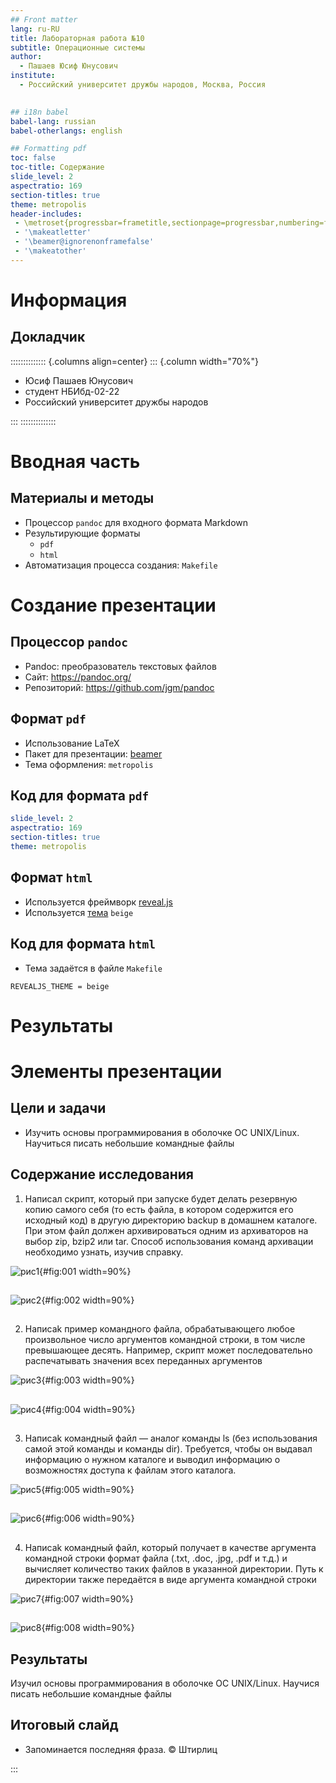 ```yaml
---
## Front matter
lang: ru-RU
title: Лабораторная работа №10
subtitle: Операционные системы
author:
  - Пашаев Юсиф Юнусович
institute:
  - Российский университет дружбы народов, Москва, Россия
 

## i18n babel
babel-lang: russian
babel-otherlangs: english

## Formatting pdf
toc: false
toc-title: Содержание
slide_level: 2
aspectratio: 169
section-titles: true
theme: metropolis
header-includes:
 - \metroset{progressbar=frametitle,sectionpage=progressbar,numbering=fraction}
 - '\makeatletter'
 - '\beamer@ignorenonframefalse'
 - '\makeatother'
---
```


# Информация

## Докладчик

:::::::::::::: {.columns align=center}
::: {.column width="70%"}

  * Юсиф Пашаев Юнусович
  * студент НБИбд-02-22
  * Российский университет дружбы народов
 

:::
::::::::::::::

# Вводная часть

## Материалы и методы

- Процессор `pandoc` для входного формата Markdown
- Результирующие форматы
	- `pdf`
	- `html`
- Автоматизация процесса создания: `Makefile`

# Создание презентации

## Процессор `pandoc`

- Pandoc: преобразователь текстовых файлов
- Сайт: <https://pandoc.org/>
- Репозиторий: <https://github.com/jgm/pandoc>

## Формат `pdf`

- Использование LaTeX
- Пакет для презентации: [beamer](https://ctan.org/pkg/beamer)
- Тема оформления: `metropolis`

## Код для формата `pdf`

```yaml
slide_level: 2
aspectratio: 169
section-titles: true
theme: metropolis
```

## Формат `html`

- Используется фреймворк [reveal.js](https://revealjs.com/)
- Используется [тема](https://revealjs.com/themes/) `beige`

## Код для формата `html`

- Тема задаётся в файле `Makefile`

```make
REVEALJS_THEME = beige 
```
# Результаты


# Элементы презентации

## Цели и задачи

- Изучить основы программирования в оболочке ОС UNIX/Linux. Научиться писать
небольшие командные файлы


## Содержание исследования


1. Написал скрипт, который при запуске будет делать резервную копию самого себя (то есть файла, в котором содержится его исходный код) в другую директорию backup в  домашнем каталоге. При этом файл должен архивироваться одним из архиваторов на выбор zip, bzip2 или tar. Способ использования команд архивации
необходимо узнать, изучив справку.

![рис1](image/1.png){#fig:001 width=90%}

##

![рис2](image/2.png){#fig:002 width=90%}

##

2. Написаk пример командного файла, обрабатывающего любое произвольное число
аргументов командной строки, в том числе превышающее десять. Например, скрипт
может последовательно распечатывать значения всех переданных аргументов

![рис3](image/3.png){#fig:003 width=90%}

##

![рис4](image/4.png){#fig:004 width=90%}

##

3. Написаk командный файл — аналог команды ls (без использования самой этой команды и команды dir). Требуется, чтобы он выдавал информацию о нужном каталоге
и выводил информацию о возможностях доступа к файлам этого каталога.


![рис5](image/5.png){#fig:005 width=90%}

##

![рис6](image/6.png){#fig:006 width=90%}

##

4. Написаk командный файл, который получает в качестве аргумента командной строки формат файла (.txt, .doc, .jpg, .pdf и т.д.) и вычисляет количество таких файлов в указанной директории. Путь к директории также передаётся в виде аргумента командной строки

![рис7](image/7.png){#fig:007 width=90%}

##

![рис8](image/8.png){#fig:008 width=90%}

##

## Результаты

Изучил основы программирования в оболочке ОС UNIX/Linux. Научися писать
небольшие командные файлы



## Итоговый слайд

- Запоминается последняя фраза. © Штирлиц

:::

